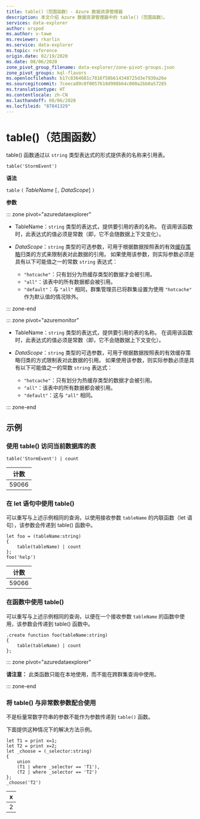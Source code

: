 ```yaml
---
title: table()（范围函数）- Azure 数据资源管理器
description: 本文介绍 Azure 数据资源管理器中的 table()（范围函数）。
services: data-explorer
author: orspod
ms.author: v-tawe
ms.reviewer: rkarlin
ms.service: data-explorer
ms.topic: reference
origin.date: 02/19/2020
ms.date: 08/06/2020
zone_pivot_group_filename: data-explorer/zone-pivot-groups.json
zone_pivot_groups: kql-flavors
ms.openlocfilehash: b17c8364681c7816f58b614348725d3e7930a26e
ms.sourcegitcommit: 7ceeca89c0f0057610d998b64c000a2bb0a57285
ms.translationtype: HT
ms.contentlocale: zh-CN
ms.lasthandoff: 08/06/2020
ms.locfileid: "87841329"
---
```

# <a name="table-scope-function"></a>table()（范围函数）

table() 函数通过以 `string` 类型表达式的形式提供表的名称来引用表。

```kusto
table('StormEvent')
```

**语法**

`table` `(` *TableName* [`,` *DataScope*] `)`

**参数**

::: zone pivot="azuredataexplorer"

* TableName：`string` 类型的表达式，提供要引用的表的名称。 在调用该函数时，此表达式的值必须是常数（即，它不会随数据上下文变化）。

* *DataScope*：`string` 类型的可选参数，可用于根据数据按照表的有效[缓存策略](../management/cachepolicy.md)归类的方式来限制表对此数据的引用。 如果使用该参数，则实际参数必须是具有以下可能值之一的常数 `string` 表达式：

    - `"hotcache"`：只有划分为热缓存类型的数据才会被引用。
    - `"all"`：该表中的所有数据都会被引用。
    - `"default"`：与 `"all"` 相同，群集管理员已将群集设置为使用 `"hotcache"` 作为默认值的情况除外。

::: zone-end

::: zone pivot="azuremonitor"

* TableName：`string` 类型的表达式，提供要引用的表的名称。 在调用该函数时，此表达式的值必须是常数（即，它不会随数据上下文变化）。

* *DataScope*：`string` 类型的可选参数，可用于根据数据按照表的有效缓存策略归类的方式限制表对此数据的引用。 如果使用该参数，则实际参数必须是具有以下可能值之一的常数 `string` 表达式：

    - `"hotcache"`：只有划分为热缓存类型的数据才会被引用。
    - `"all"`：该表中的所有数据都会被引用。
    - `"default"`：这与 `"all"` 相同。

::: zone-end

## <a name="examples"></a>示例

### <a name="use-table-to-access-table-of-the-current-database"></a>使用 table() 访问当前数据库的表

<!-- csl: https://help.kusto.chinacloudapi.cn/Samples -->
```kusto
table('StormEvent') | count
```

|计数|
|---|
|59066|

### <a name="use-table-inside-let-statements"></a>在 let 语句中使用 table()

可以重写与上述示例相同的查询，以使用接收参数 `tableName` 的内联函数（let 语句），该参数会传递到 table() 函数中。

<!-- csl: https://help.kusto.chinacloudapi.cn/Samples -->
```kusto
let foo = (tableName:string)
{
    table(tableName) | count
};
foo('help')
```

|计数|
|---|
|59066|

### <a name="use-table-inside-functions"></a>在函数中使用 table()

可以重写与上述示例相同的查询，以便在一个接收参数 `tableName` 的函数中使用，该参数会传递到 table() 函数中。

```kusto
.create function foo(tableName:string)
{
    table(tableName) | count
};
```

::: zone pivot="azuredataexplorer"

**请注意：** 此类函数只能在本地使用，而不能在跨群集查询中使用。

::: zone-end

### <a name="use-table-with-non-constant-parameter"></a>将 table() 与非常数参数配合使用

不是标量常数字符串的参数不能作为参数传递到 `table()` 函数。

下面提供这种情况下的解决方法示例。

```kusto
let T1 = print x=1;
let T2 = print x=2;
let _choose = (_selector:string)
{
    union
    (T1 | where _selector == 'T1'),
    (T2 | where _selector == 'T2')
};
_choose('T2')

```

|x|
|---|
|2|
